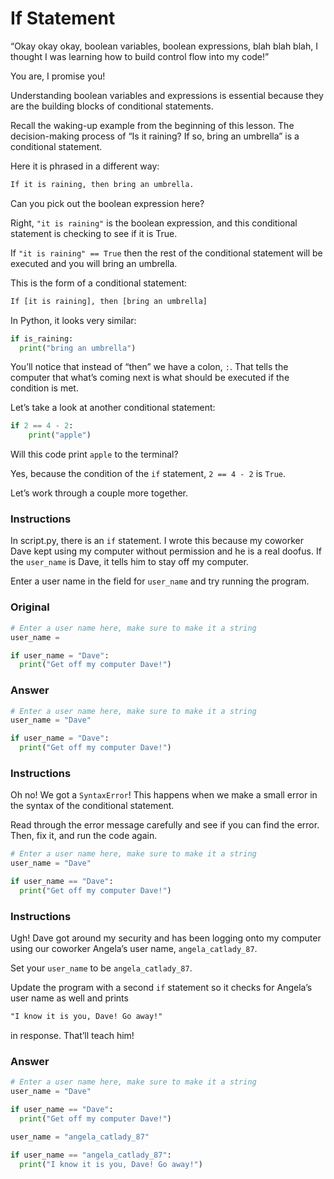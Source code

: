 # If Statement

“Okay okay okay, boolean variables, boolean expressions, blah blah blah, I thought I was learning how to build control flow into my code!”

You are, I promise you!

Understanding boolean variables and expressions is essential because they are the building blocks of conditional statements.

Recall the waking-up example from the beginning of this lesson. The decision-making process of “Is it raining? If so, bring an umbrella” is a conditional statement.

Here it is phrased in a different way:

```txt
If it is raining, then bring an umbrella.
```

Can you pick out the boolean expression here?

Right, `"it is raining"` is the boolean expression, and this conditional statement is checking to see if it is True.

If `"it is raining" == True` then the rest of the conditional statement will be executed and you will bring an umbrella.

This is the form of a conditional statement:

```txt
If [it is raining], then [bring an umbrella]
```

In Python, it looks very similar:

```py
if is_raining:
  print("bring an umbrella")
```

You’ll notice that instead of “then” we have a colon, `:`. That tells the computer that what’s coming next is what should be executed if the condition is met.

Let’s take a look at another conditional statement:

```py
if 2 == 4 - 2:
    print("apple")
```

Will this code print `apple` to the terminal?

Yes, because the condition of the `if` statement, `2 == 4 - 2` is `True`.

Let’s work through a couple more together.

### Instructions

In script.py, there is an `if` statement. I wrote this because my coworker Dave kept using my computer without permission and he is a real doofus. If the `user_name` is Dave, it tells him to stay off my computer.

Enter a user name in the field for `user_name` and try running the program.

### Original

```py
# Enter a user name here, make sure to make it a string
user_name =

if user_name = "Dave":
  print("Get off my computer Dave!")
```

### Answer

```py
# Enter a user name here, make sure to make it a string
user_name = "Dave"

if user_name = "Dave":
  print("Get off my computer Dave!")
```

### Instructions

Oh no! We got a `SyntaxError`! This happens when we make a small error in the syntax of the conditional statement.

Read through the error message carefully and see if you can find the error. Then, fix it, and run the code again.

```py
# Enter a user name here, make sure to make it a string
user_name = "Dave"

if user_name == "Dave":
  print("Get off my computer Dave!")
```

### Instructions

Ugh! Dave got around my security and has been logging onto my computer using our coworker Angela’s user name, `angela_catlady_87`.

Set your `user_name` to be `angela_catlady_87`.

Update the program with a second `if` statement so it checks for Angela’s user name as well and prints

```txt
"I know it is you, Dave! Go away!"
```

in response. That’ll teach him!

### Answer

```py
# Enter a user name here, make sure to make it a string
user_name = "Dave"

if user_name == "Dave":
  print("Get off my computer Dave!")

user_name = "angela_catlady_87"

if user_name == "angela_catlady_87":
  print("I know it is you, Dave! Go away!")
```